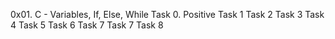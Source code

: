 0x01. C - Variables, If, Else, While
Task 0. Positive
Task 1
Task 2
Task 3
Task 4
Task 5
Task 6
Task 7
Task 7
Task 8
